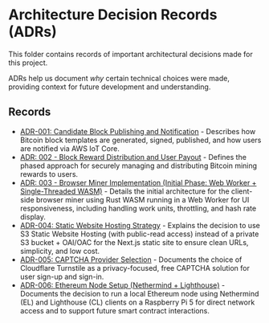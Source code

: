 # Architecture Decision Records (ADRs)

This folder contains records of important architectural decisions made for this project.

ADRs help us document *why* certain technical choices were made, providing context for future development and understanding.

## Records

*   [ADR-001: Candidate Block Publishing and Notification](./ADR-001-candidate-block-publishing-and-notification.md) - Describes how Bitcoin block templates are generated, signed, published, and how users are notified via AWS IoT Core.
*   [ADR: 002 - Block Reward Distribution and User Payout](./ADR-002-block-reward-distribution-and-user-payout.md) - Defines the phased approach for securely managing and distributing Bitcoin mining rewards to users.
*   [ADR: 003 - Browser Miner Implementation (Initial Phase: Web Worker + Single-Threaded WASM)](./ADR-003-browser-miner-implementation-initial-phase.md) - Details the initial architecture for the client-side browser miner using Rust WASM running in a Web Worker for UI responsiveness, including handling work units, throttling, and hash rate display.
*   [ADR-004: Static Website Hosting Strategy](./ADR-004-static-website-hosting-strategy.md) - Explains the decision to use S3 Static Website Hosting (with public-read access) instead of a private S3 bucket + OAI/OAC for the Next.js static site to ensure clean URLs, simplicity, and low cost.
*   [ADR-005: CAPTCHA Provider Selection](./ADR-005-captcha-provider-selection.md) - Documents the choice of Cloudflare Turnstile as a privacy-focused, free CAPTCHA solution for user sign-up and sign-in.
*   [ADR-006: Ethereum Node Setup (Nethermind + Lighthouse)](./ADR-006-ethereum-node-setup.md) - Documents the decision to run a local Ethereum node using Nethermind (EL) and Lighthouse (CL) clients on a Raspberry Pi 5 for direct network access and to support future smart contract interactions.
